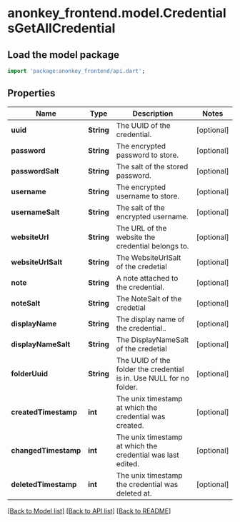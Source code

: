 # anonkey_frontend.model.CredentialsGetAllCredential

## Load the model package
```dart
import 'package:anonkey_frontend/api.dart';
```

## Properties
Name | Type | Description | Notes
------------ | ------------- | ------------- | -------------
**uuid** | **String** | The UUID of the credential. | [optional] 
**password** | **String** | The encrypted password to store. | [optional] 
**passwordSalt** | **String** | The salt of the stored password. | [optional] 
**username** | **String** | The encrypted username to store. | [optional] 
**usernameSalt** | **String** | The salt of the encrypted username. | [optional] 
**websiteUrl** | **String** | The URL of the website the credential belongs to. | [optional] 
**websiteUrlSalt** | **String** | The WebsiteUrlSalt of the credetial | [optional] 
**note** | **String** | A note attached to the credential. | [optional] 
**noteSalt** | **String** | The NoteSalt  of the credetial | [optional] 
**displayName** | **String** | The display name of the credential.. | [optional] 
**displayNameSalt** | **String** | The DisplayNameSalt of the credetial | [optional] 
**folderUuid** | **String** | The UUID of the folder the credential is in.  Use NULL for no folder. | [optional] 
**createdTimestamp** | **int** | The unix timestamp at which the credential was created. | [optional] 
**changedTimestamp** | **int** | The unix timestamp at which the credential was last edited. | [optional] 
**deletedTimestamp** | **int** | The unix timestamp the credential was deleted at. | [optional] 

[[Back to Model list]](../README.md#documentation-for-models) [[Back to API list]](../README.md#documentation-for-api-endpoints) [[Back to README]](../README.md)


